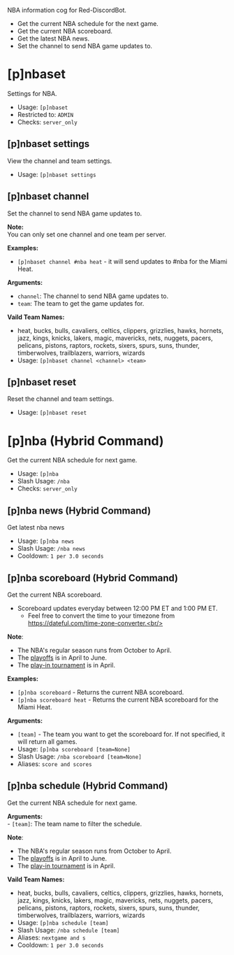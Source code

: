 NBA information cog for Red-DiscordBot.
- Get the current NBA schedule for the next game.
- Get the current NBA scoreboard.
- Get the latest NBA news.
- Set the channel to send NBA game updates to.

# [p]nbaset
Settings for NBA.<br/>
 - Usage: `[p]nbaset`
 - Restricted to: `ADMIN`
 - Checks: `server_only`
## [p]nbaset settings
View the channel and team settings.<br/>
 - Usage: `[p]nbaset settings`
## [p]nbaset channel
Set the channel to send NBA game updates to.<br/>

**Note:**<br/>
You can only set one channel and one team per server.<br/>

**Examples:**<br/>
- `[p]nbaset channel #nba heat` - it will send updates to #nba for the Miami Heat.<br/>

**Arguments:**<br/>
- `channel`: The channel to send NBA game updates to.<br/>
- `team`: The team to get the game updates for.<br/>

**Vaild Team Names:**<br/>
- heat, bucks, bulls, cavaliers, celtics, clippers, grizzlies, hawks, hornets, jazz, kings, knicks, lakers, magic, mavericks, nets, nuggets, pacers, pelicans, pistons, raptors, rockets, sixers, spurs, suns, thunder, timberwolves, trailblazers, warriors, wizards<br/>
 - Usage: `[p]nbaset channel <channel> <team>`
## [p]nbaset reset
Reset the channel and team settings.<br/>
 - Usage: `[p]nbaset reset`
# [p]nba (Hybrid Command)
Get the current NBA schedule for next game.<br/>
 - Usage: `[p]nba`
 - Slash Usage: `/nba`
 - Checks: `server_only`
## [p]nba news (Hybrid Command)
Get latest nba news<br/>
 - Usage: `[p]nba news`
 - Slash Usage: `/nba news`
 - Cooldown: `1 per 3.0 seconds`
## [p]nba scoreboard (Hybrid Command)
Get the current NBA scoreboard.<br/>

- Scoreboard updates everyday between 12:00 PM ET and 1:00 PM ET.<br/>
    - Feel free to convert the time to your timezone from https://dateful.com/time-zone-converter.<br/>

**Note**:<br/>
- The NBA's regular season runs from October to April.<br/>
- The [playoffs](https://www.nba.com/playoffs) is in April to June.<br/>
- The [play-in tournament](https://www.nba.com/play-in-tournament) is in April.<br/>

**Examples:**<br/>
- `[p]nba scoreboard` - Returns the current NBA scoreboard.<br/>
- `[p]nba scoreboard heat` - Returns the current NBA scoreboard for the Miami Heat.<br/>

**Arguments:**<br/>
- `[team]` - The team you want to get the scoreboard for. If not specified, it will return all games.<br/>
 - Usage: `[p]nba scoreboard [team=None]`
 - Slash Usage: `/nba scoreboard [team=None]`
 - Aliases: `score and scores`
## [p]nba schedule (Hybrid Command)
Get the current NBA schedule for next game.<br/>

**Arguments:**<br/>
    - `[team]`: The team name to filter the schedule.<br/>

**Note**:<br/>
- The NBA's regular season runs from October to April.<br/>
- The [playoffs](https://www.nba.com/playoffs) is in April to June.<br/>
- The [play-in tournament](https://www.nba.com/play-in-tournament) is in April.<br/>

**Vaild Team Names:**<br/>
- heat, bucks, bulls, cavaliers, celtics, clippers, grizzlies, hawks, hornets, jazz, kings, knicks, lakers, magic, mavericks, nets, nuggets, pacers, pelicans, pistons, raptors, rockets, sixers, spurs, suns, thunder, timberwolves, trailblazers, warriors, wizards<br/>
 - Usage: `[p]nba schedule [team]`
 - Slash Usage: `/nba schedule [team]`
 - Aliases: `nextgame and s`
 - Cooldown: `1 per 3.0 seconds`
